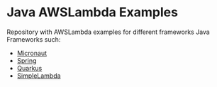 # Java AWSLambda Examples

Repository with AWSLambda examples for different frameworks Java Frameworks such:
- [Micronaut](https://docs.micronaut.io/latest/guide/)
- [Spring](https://docs.spring.io/spring-framework/reference/index.html)
- [Quarkus](https://quarkus.io/guides/)
- [SimpleLambda](https://github.com/GoodforGod/simple-awslambda)